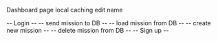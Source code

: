 Dashboard page
local caching
edit name

-- Login --
-- send mission to DB --
-- load mission from DB --
-- create new mission --
-- delete mission from DB --
-- Sign up --
